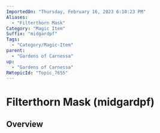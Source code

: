 ```yaml
---
ImportedOn: "Thursday, February 16, 2023 6:10:23 PM"
Aliases:
  - "Filterthorn Mask"
Category: "Magic Item"
Suffix: "midgardpf"
Tags:
  - "Category/Magic-Item"
parent:
  - "Gardens of Carnessa"
up:
  - "Gardens of Carnessa"
RWtopicId: "Topic_7655"
---
```

# Filterthorn Mask (midgardpf)
## Overview
